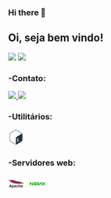 ### Hi there 👋

<!--
**DouglasTomazini/DouglasTomazini** is a ✨ _special_ ✨ repository because its `README.md` (this file) appears on your GitHub profile.

Here are some ideas to get you started:

- 🔭 I’m currently working on ...
- 🌱 I’m currently learning ...
- 👯 I’m looking to collaborate on ...
- 🤔 I’m looking for help with ...
- 💬 Ask me about ...
- 📫 How to reach me: ...
- 😄 Pronouns: ...
- ⚡ Fun fact: ...
-->

<h2>Oi, seja bem vindo!</h2>


<img src="https://github-readme-stats.vercel.app/api?username=DouglasTomazini&show_icons=true&theme=tokyonight"/>

<img src="https://github-readme-stats-eight-theta.vercel.app/api/top-langs/?username=DouglasTomazini&layout=compact&langs_count=8&theme=tokyonight&include_all_commits=true&count_private=true"/>



<h3>-Contato:</h3>
<a href="https://www.linkedin.com/in/douglas-tomazini-2a1655b2" alt="linkedin" target="_blank">

<img src="https://img.shields.io/badge/LinkedIn-%230077B5.svg?&style=flat-square&logo=linkedin&logoColor=white">
</a>

<a href="mailto:douglastomazini@gmail.com" alt="gmail" target="_blank">

<img src="https://img.shields.io/badge/-Gmail-FF0000?style=flat-square&labelColor=FF0000&logo=gmail&logoColor=white&link=mailto:<SEUEMAIL>" />

</a>

<h3>-Utilitários:</h3>

<a href="https://www.gnu.org/software/bash/" rel="nofollow"><img src="https://github.com/devicons/devicon/raw/master/icons/bash/bash-original.svg" alt="bash" width="32" style="max-width: 100%;" alt="shell"></a>

<h3>-Servidores web:</h3>

<a href="https://www.apache.org/" rel="nofollow"><img src="https://github.com/devicons/devicon/raw/master/icons/apache/apache-original-wordmark.svg" alt="apache" width="32" style="max-width: 100%;" alt="Apache"></a>  &nbsp;    <a href="https://nginx.org/en/" rel="nofollow" alt=" nginx" ><img src="https://github.com/devicons/devicon/raw/master/icons/nginx/nginx-original.svg" alt="nginx" width="32" style="max-width: 100%;"></a>
